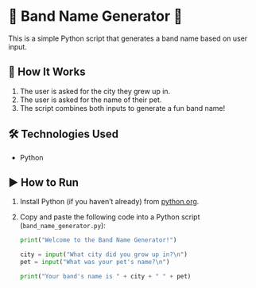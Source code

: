 # 🎵 Band Name Generator 🎸  

This is a simple Python script that generates a band name based on user input.  

## 🚀 How It Works  
1. The user is asked for the city they grew up in.  
2. The user is asked for the name of their pet.  
3. The script combines both inputs to generate a fun band name!  

## 🛠️ Technologies Used  
- Python  

## ▶️ How to Run  
1. Install Python (if you haven’t already) from [python.org](https://www.python.org/).  
2. Copy and paste the following code into a Python script (`band_name_generator.py`):  

   ```python
   print("Welcome to the Band Name Generator!")
   
   city = input("What city did you grow up in?\n")
   pet = input("What was your pet's name?\n")
   
   print("Your band's name is " + city + " " + pet)
